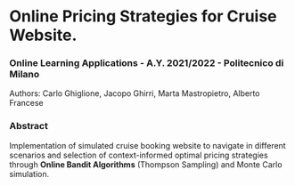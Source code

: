 # Online Pricing Strategies for Cruise Website.

### Online Learning Applications - A.Y. 2021/2022 - Politecnico di Milano

Authors: Carlo Ghiglione, Jacopo Ghirri, Marta Mastropietro, Alberto Francese

### Abstract
Implementation of simulated cruise booking website to navigate in different scenarios and selection of context-informed optimal 
pricing strategies through **Online Bandit Algorithms** (Thompson Sampling) and Monte Carlo simulation. 

